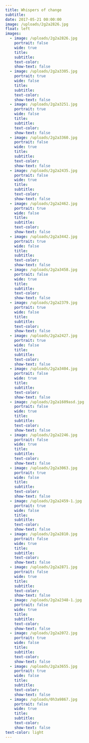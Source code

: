 ```yaml
---
title: Whispers of change
subtitle:
date: 2017-05-21 00:00:00
image: /uploads/2g2a2826.jpg
float: left
images:
  - image: /uploads/2g2a2826.jpg
    portrait: false
    wide: true
    title:
    subtitle:
    text-color:
    show-text: false
  - image: /uploads/2g2a3305.jpg
    portrait: true
    wide: false
    title:
    subtitle:
    text-color:
    show-text: false
  - image: /uploads/2g2a3251.jpg
    portrait: true
    wide: false
    title:
    subtitle:
    text-color:
    show-text: false
  - image: /uploads/2g2a3360.jpg
    portrait: false
    wide: true
    title:
    subtitle:
    text-color:
    show-text: false
  - image: /uploads/2g2a2435.jpg
    portrait: false
    wide: true
    title:
    subtitle:
    text-color:
    show-text: false
  - image: /uploads/2g2a2462.jpg
    portrait: true
    wide: false
    title:
    subtitle:
    text-color:
    show-text: false
  - image: /uploads/2g2a3442.jpg
    portrait: true
    wide: false
    title:
    subtitle:
    text-color:
    show-text: false
  - image: /uploads/2g2a3458.jpg
    portrait: false
    wide: true
    title:
    subtitle:
    text-color:
    show-text: false
  - image: /uploads/2g2a2379.jpg
    portrait: true
    wide: false
    title:
    subtitle:
    text-color:
    show-text: false
  - image: /uploads/2g2a2427.jpg
    portrait: true
    wide: false
    title:
    subtitle:
    text-color:
    show-text: false
  - image: /uploads/2g2a3404.jpg
    portrait: false
    wide: true
    title:
    subtitle:
    text-color:
    show-text: false
  - image: /uploads/2g2a1609asd.jpg
    portrait: false
    wide: true
    title:
    subtitle:
    text-color:
    show-text: false
  - image: /uploads/2g2a2246.jpg
    portrait: false
    wide: true
    title:
    subtitle:
    text-color:
    show-text: false
  - image: /uploads/2g2a3063.jpg
    portrait: true
    wide: false
    title:
    subtitle:
    text-color:
    show-text: false
  - image: /uploads/2g2a2459-1.jpg
    portrait: true
    wide: false
    title:
    subtitle:
    text-color:
    show-text: false
  - image: /uploads/2g2a2810.jpg
    portrait: false
    wide: true
    title:
    subtitle:
    text-color:
    show-text: false
  - image: /uploads/2g2a2871.jpg
    portrait: false
    wide: true
    title:
    subtitle:
    text-color:
    show-text: false
  - image: /uploads/2g2a2348-1.jpg
    portrait: false
    wide: true
    title:
    subtitle:
    text-color:
    show-text: false
  - image: /uploads/2g2a2072.jpg
    portrait: true
    wide: false
    title:
    subtitle:
    text-color:
    show-text: false
  - image: /uploads/2g2a3655.jpg
    portrait: true
    wide: false
    title:
    subtitle:
    text-color:
    show-text: false
  - image: /uploads/0h3a9867.jpg
    portrait: false
    wide: true
    title:
    subtitle:
    text-color:
    show-text: false
text-color: light
---
```


